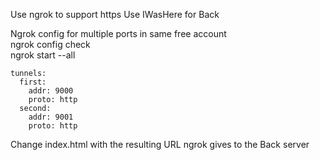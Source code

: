 Use ngrok to support https
Use IWasHere for Back

Ngrok config for multiple ports in same free account\
ngrok config check\
ngrok start --all

```
tunnels:
  first:
    addr: 9000
    proto: http    
  second:
    addr: 9001
    proto: http
```
Change index.html with the resulting URL ngrok gives to the Back server
